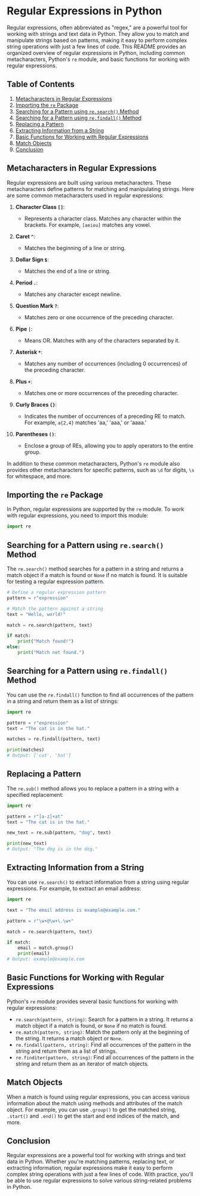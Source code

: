 # Regular Expressions in Python

Regular expressions, often abbreviated as "regex," are a powerful tool for working with strings and text data in Python. They allow you to match and manipulate strings based on patterns, making it easy to perform complex string operations with just a few lines of code. This README provides an organized overview of regular expressions in Python, including common metacharacters, Python's `re` module, and basic functions for working with regular expressions.

## Table of Contents
1. [Metacharacters in Regular Expressions](#metacharacters-in-regular-expressions)
2. [Importing the `re` Package](#importing-the-re-package)
3. [Searching for a Pattern using `re.search()` Method](#searching-for-a-pattern-using-research-method)
4. [Searching for a Pattern using `re.findall()` Method](#searching-for-a-pattern-using-refindall-method)
5. [Replacing a Pattern](#replacing-a-pattern)
6. [Extracting Information from a String](#extracting-information-from-a-string)
7. [Basic Functions for Working with Regular Expressions](#basic-functions-for-working-with-regular-expressions)
8. [Match Objects](#match-objects)
9. [Conclusion](#conclusion)

## Metacharacters in Regular Expressions
Regular expressions are built using various metacharacters. These metacharacters define patterns for matching and manipulating strings. Here are some common metacharacters used in regular expressions:

1. **Character Class `[]`**:
   - Represents a character class. Matches any character within the brackets. For example, `[aeiou]` matches any vowel.

2. **Caret `^`**:
   - Matches the beginning of a line or string.

3. **Dollar Sign `$`**:
   - Matches the end of a line or string.

4. **Period `.`**:
   - Matches any character except newline.

5. **Question Mark `?`**:
   - Matches zero or one occurrence of the preceding character.

6. **Pipe `|`**:
   - Means OR. Matches with any of the characters separated by it.

7. **Asterisk `*`**:
   - Matches any number of occurrences (including 0 occurrences) of the preceding character.

8. **Plus `+`**:
   - Matches one or more occurrences of the preceding character.

9. **Curly Braces `{}`**:
   - Indicates the number of occurrences of a preceding RE to match. For example, `a{2,4}` matches 'aa,' 'aaa,' or 'aaaa.'

10. **Parentheses `()`**:
    - Enclose a group of REs, allowing you to apply operators to the entire group.

In addition to these common metacharacters, Python's `re` module also provides other metacharacters for specific patterns, such as `\d` for digits, `\s` for whitespace, and more.

## Importing the `re` Package
In Python, regular expressions are supported by the `re` module. To work with regular expressions, you need to import this module:

```python
import re
```

## Searching for a Pattern using `re.search()` Method
The `re.search()` method searches for a pattern in a string and returns a match object if a match is found or `None` if no match is found. It is suitable for testing a regular expression pattern.

```python
# Define a regular expression pattern
pattern = r"expression"

# Match the pattern against a string
text = "Hello, world!"

match = re.search(pattern, text)

if match:
    print("Match found!")
else:
    print("Match not found.")
```

## Searching for a Pattern using `re.findall()` Method
You can use the `re.findall()` function to find all occurrences of the pattern in a string and return them as a list of strings:

```python
import re

pattern = r"expression"
text = "The cat is in the hat."

matches = re.findall(pattern, text)

print(matches)
# Output: ['cat', 'hat']
```

## Replacing a Pattern
The `re.sub()` method allows you to replace a pattern in a string with a specified replacement:

```python
import re

pattern = r"[a-z]+at"
text = "The cat is in the hat."

new_text = re.sub(pattern, "dog", text)

print(new_text)
# Output: "The dog is in the dog."
```

## Extracting Information from a String
You can use `re.search()` to extract information from a string using regular expressions. For example, to extract an email address:

```python
import re

text = "The email address is example@example.com."

pattern = r"\w+@\w+\.\w+"

match = re.search(pattern, text)

if match:
    email = match.group()
    print(email)
# Output: example@example.com
```

## Basic Functions for Working with Regular Expressions
Python's `re` module provides several basic functions for working with regular expressions:

- `re.search(pattern, string)`: Search for a pattern in a string. It returns a match object if a match is found, or `None` if no match is found.
- `re.match(pattern, string)`: Match the pattern only at the beginning of the string. It returns a match object or `None`.
- `re.findall(pattern, string)`: Find all occurrences of the pattern in the string and return them as a list of strings.
- `re.finditer(pattern, string)`: Find all occurrences of the pattern in the string and return them as an iterator of match objects.

## Match Objects
When a match is found using regular expressions, you can access various information about the match using methods and attributes of the match object. For example, you can use `.group()` to get the matched string, `.start()` and `.end()` to get the start and end indices of the match, and more.

## Conclusion
Regular expressions are a powerful tool for working with strings and text data in Python. Whether you're matching patterns, replacing text, or extracting information, regular expressions make it easy to perform complex string operations with just a few lines of code. With practice, you'll be able to use regular expressions to solve various string-related problems in Python.